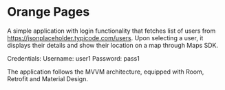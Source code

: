 # Orange Pages

A simple application with login functionality that fetches list of users from https://jsonplaceholder.typicode.com/users.
Upon selecting a user, it displays their details and show their location on a map through Maps SDK.

Credentials:
Username: user1
Password: pass1

The application follows the MVVM architecture, equipped with Room, Retrofit and Material Design.
